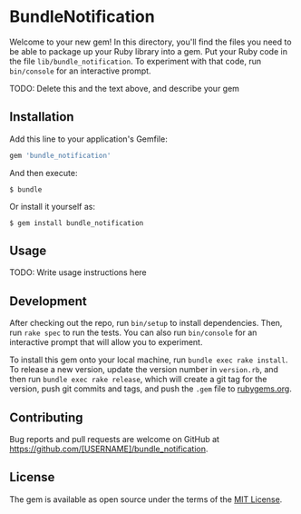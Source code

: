 # BundleNotification

Welcome to your new gem! In this directory, you'll find the files you need to be able to package up your Ruby library into a gem. Put your Ruby code in the file `lib/bundle_notification`. To experiment with that code, run `bin/console` for an interactive prompt.

TODO: Delete this and the text above, and describe your gem

## Installation

Add this line to your application's Gemfile:

```ruby
gem 'bundle_notification'
```

And then execute:

    $ bundle

Or install it yourself as:

    $ gem install bundle_notification

## Usage

TODO: Write usage instructions here

## Development

After checking out the repo, run `bin/setup` to install dependencies. Then, run `rake spec` to run the tests. You can also run `bin/console` for an interactive prompt that will allow you to experiment.

To install this gem onto your local machine, run `bundle exec rake install`. To release a new version, update the version number in `version.rb`, and then run `bundle exec rake release`, which will create a git tag for the version, push git commits and tags, and push the `.gem` file to [rubygems.org](https://rubygems.org).

## Contributing

Bug reports and pull requests are welcome on GitHub at https://github.com/[USERNAME]/bundle_notification.


## License

The gem is available as open source under the terms of the [MIT License](http://opensource.org/licenses/MIT).

